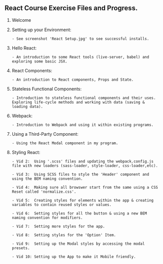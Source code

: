React Course Exercise Files and Progress.
------------------------------------------
1.  Welcome

2.  Setting up your Environment:

        - See screenshot 'React Setup.jpg' to see successful installs.

3.  Hello React:

        - An introduction to some React tools (live-server, babel) and exploring some basic JSX.

4.  React Components:

        - An introduction to React components, Props and State.

5.  Stateless Functional Components:

        - Introduction to stateless functional components and their uses. Exploring life-cycle methods and working with data (saving & loading data).

6.  Webpack:

        - Introduction to Webpack and using it within existing programs.

7.  Using a Third-Party Component:

        - Using the React Modal component in my program.
        
8.  Styling React:

        - Vid 2:  Using '.scss' files and updating the webpack.config.js file with new loaders (sass-loader, style-loader, css-loader,etc).

        - Vid 3:  Using SCSS files to style the 'Header' component and using the BEM naming convention.

        - Vid 4:  Making sure all browswer start from the same using a CSS Reset called 'normalize.css'.

        - Vid 5:  Creating styles for elements within the app & creating variables to contain reused styles or values.

        - Vid 6:  Setting styles for all the button & using a new BEM naming convention for modifiers.

        - Vid 7:  Setting more styles for the app.

        - Vid 8:  Setting styles for the 'Option' Item.

        - Vid 9:  Setting up the Modal styles by accessing the modal presets.

        - Vid 10: Setting up the App to make it Mobile friendly.